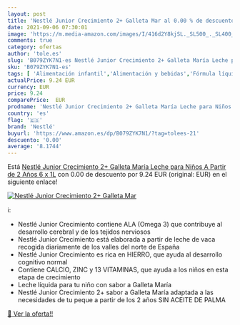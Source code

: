 ```yaml
---
layout: post
title: 'Nestlé Junior Crecimiento 2+ Galleta Mar al 0.00 % de descuento'
date: 2021-09-06 07:30:01
image: 'https://m.media-amazon.com/images/I/416d2Y8kjSL._SL500_._SL400_.jpg'
comments: true
category: ofertas
author: 'tole.es'
slug: 'B079ZYK7N1-es Nestlé Junior Crecimiento 2+ Galleta María Leche para...'
sku: 'B079ZYK7N1-es'
tags: [ 'Alimentación infantil','Alimentación y bebidas','Fórmula líquida para bebés','Fórmula para bebés y niños pequeños','nestlé', ]
actualPrice: 9.24 EUR
currency: EUR
price: 9.24
comparePrice:  EUR
prodname: 'Nestlé Junior Crecimiento 2+ Galleta María Leche para Niños A Partir de 2 Años  6 x 1L'
country: 'es'
flag: '🇪🇸'
brand: 'Nestlé'
buyurl: 'https://www.amazon.es/dp/B079ZYK7N1/?tag=tolees-21'
descuento: '0.00'
average: '8.1744'
---
```


Está [Nestlé Junior Crecimiento 2+ Galleta María Leche para Niños A Partir de 2 Años  6 x 1L](https://www.amazon.es/dp/B079ZYK7N1/?tag=tolees-21) con 0.00 de descuento por 9.24 EUR (original:  EUR) en el siguiente enlace!

[![Nestlé Junior Crecimiento 2+ Galleta Mar](https://m.media-amazon.com/images/I/416d2Y8kjSL._SL500_._SL400_.jpg)](https://www.amazon.es/dp/B079ZYK7N1/?tag=tolees-21)

ℹ️:

- Nestlé Junior Crecimiento contiene ALA (Omega 3) que contribuye al desarrollo cerebral y de los tejidos nerviosos
- Nestlé Junior Crecimiento está elaborada a partir de leche de vaca recogida diariamente de los valles del norte de España
- Nestlé Junior Crecimiento es rica en HIERRO, que ayuda al desarrollo cognitivo normal
- Contiene CALCIO, ZINC y 13 VITAMINAS, que ayuda a los niños en esta etapa de crecimiento
- Leche líquida para tu niño con sabor a Galleta María
- Nestlé Junior Crecimiento 2+ sabor a Galleta María adaptada a las necesidades de tu peque a partir de los 2 años SIN ACEITE DE PALMA

[🛒 Ver la oferta!!](https://www.amazon.es/dp/B079ZYK7N1/?tag=tolees-21)
